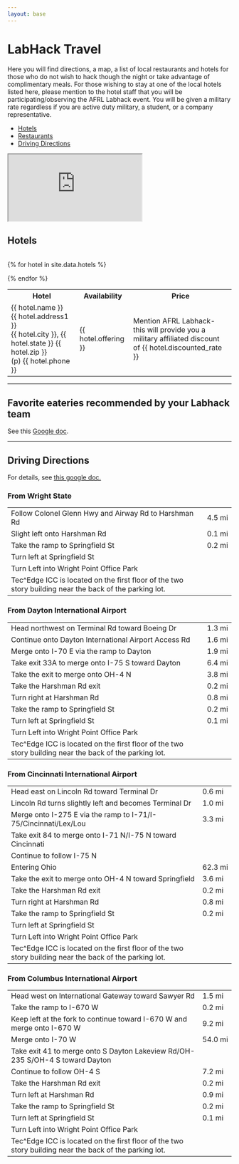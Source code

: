```yaml
---
layout: base
---
```

<div class="container">
<div class="row">

<h1 class="text-center">LabHack Travel</h1>

<div class="col-sm-6">
<p>
Here you will find directions, a map, a list of local restaurants
and hotels for those who do not wish to hack though the night or take
advantage of complimentary meals. For those wishing to stay at one of the local
hotels listed here, please mention to the hotel staff that you
will be participating/observing the AFRL Labhack event. You will be given a
military rate regardless if you are active duty military, a student, or a
company representative.
</p>

<ul>
	<li><a href="#hotels">Hotels</a></li>
	<li><a href="#restaurants">Restaurants</a></li>
	<li><a href="#driving_directions">Driving Directions</a></li>
</ul>
</div>

<div class="col-sm-6">
	<div class="embed-responsive embed-responsive-4by3">
	<iframe class="embed-responsive-item" src="https://mapsengine.google.com/map/u/0/embed?mid=zBQRgyLFcISg.kWLNRVdo-dkE"></iframe>
</div>
</div>

<section>
<h2 id="hotels">Hotels</h2>
<table class="table">

<table class="table">
  <tr>
    <th >Hotel</th>
    <th >Availability</th>
    <th >Price</th>
  </tr>
 
 {% for hotel in site.data.hotels %}
 
  <tr>
    <td > {{ hotel.name }} <br> {{ hotel.address1 }} <br> {{ hotel.city }}, {{ hotel.state }} {{ hotel.zip }} <br>(p) {{ hotel.phone }}</td>
    <td > {{ hotel.offering }} </td>
    <td >Mention AFRL Labhack- <br>this will provide you a military affiliated discount of {{ hotel.discounted_rate }}</td>
  </tr>
 
{% endfor %}

</table>
</section>

<hr/>

<section>
<h2 id="restaurants">Favorite eateries recommended by your Labhack team</h2>
See this <a href="https://docs.google.com/document/d/1TnEBgtbCAD9c6p6EsxR_Gp8CEk0p-SRzxr7UmA1n0bY/edit?usp=sharing">Google doc</a>.
</section>

<hr/>

<section>
<h2 id="driving_directions">Driving Directions</h2>
For details, see <a href="https://docs.google.com/document/d/1w6dBPkyBJTmsrW6rDZVowE0Ggt7nQ-ktf4J4aE89CKc/edit?usp=sharing">this google doc.</a>

<h3>From Wright State</h3>
<table class="table">
<tr><td>Follow Colonel Glenn Hwy and Airway Rd to Harshman Rd</td><td>4.5 mi</td></tr>
<tr><td>Slight left onto Harshman Rd</td><td>0.1 mi</td></tr>
<tr><td>Take the ramp to Springfield St</td><td>0.2 mi</td></tr>
<tr><td>Turn left at Springfield St</td><td></td></tr>
<tr><td>Turn Left into Wright Point Office Park</td><td></td></tr>
<tr><td>Tec^Edge ICC is located on the first floor of the two story building near the back of the parking lot.</td><td></td></tr>
</table>
<h3>From Dayton International Airport</h3>
<table class="table">
<tr><td>Head northwest on Terminal Rd toward Boeing Dr</td><td>1.3 mi</td></tr>
<tr><td>Continue onto Dayton International Airport Access Rd</td><td>1.6 mi</td></tr>
<tr><td>Merge onto I-70 E via the ramp to Dayton</td><td>1.9 mi</td></tr>
<tr><td>Take exit 33A to merge onto I-75 S toward Dayton</td><td>6.4 mi</td></tr>
<tr><td>Take the exit to merge onto OH-4 N</td><td>3.8 mi</td></tr>
<tr><td>Take the Harshman Rd exit</td><td>0.2 mi</td></tr>
<tr><td>Turn right at Harshman Rd</td><td>0.8 mi</td></tr>
<tr><td>Take the ramp to Springfield St</td><td>0.2 mi</td></tr>
<tr><td>Turn left at Springfield St</td><td>0.1 mi</td></tr>
<tr><td>Turn Left into Wright Point Office Park</td><td></td></tr>
<tr><td>Tec^Edge ICC is located on the first floor of the two story building near the back of the parking lot.</td><td></td></tr>
</table>
<h3>From Cincinnati International Airport</h3>
<table class="table">
<tr><td>Head east on Lincoln Rd toward Terminal Dr</td><td>0.6 mi</td></tr>
<tr><td>Lincoln Rd turns slightly left and becomes Terminal Dr</td><td>1.0 mi</td></tr>
<tr><td>Merge onto I-275 E via the ramp to I-71/I-75/Cincinnati/Lex/Lou</td><td>3.3 mi</td></tr>
<tr><td>Take exit 84 to merge onto I-71 N/I-75 N toward Cincinnati</td><td></td></tr>
<tr><td>Continue to follow I-75 N</td><td></td></tr>
<tr><td>Entering Ohio</td><td>62.3 mi</td></tr>
<tr><td>Take the exit to merge onto OH-4 N toward Springfield</td><td>3.6 mi</td></tr>
<tr><td>Take the Harshman Rd exit</td><td>0.2 mi</td></tr>
<tr><td>Turn right at Harshman Rd</td><td>0.8 mi</td></tr>
<tr><td>Take the ramp to Springfield St</td><td>0.2 mi</td></tr>
<tr><td>Turn left at Springfield St</td><td></td></tr>
<tr><td>Turn Left into Wright Point Office Park</td><td></td></tr>
<tr><td>Tec^Edge ICC is located on the first floor of the two story building near the back of the parking lot.</td><td></td></tr>
</table>
<h3>From Columbus International Airport</h3>
<table class="table">
<tr><td>Head west on International Gateway toward Sawyer Rd</td><td>1.5 mi</td></tr>
<tr><td>Take the ramp to I-670 W</td><td>0.2 mi</td></tr>
<tr><td>Keep left at the fork to continue toward I-670 W and merge onto I-670 W</td><td>9.2 mi</td></tr>
<tr><td>Merge onto I-70 W</td><td>54.0 mi</td></tr>
<tr><td>Take exit 41 to merge onto S Dayton Lakeview Rd/OH-235 S/OH-4 S toward Dayton</td><td></td></tr> 
<tr><td>Continue to follow OH-4 S</td><td>7.2 mi</td></tr>
<tr><td>Take the Harshman Rd exit</td><td>0.2 mi</td></tr>
<tr><td>Turn left at Harshman Rd</td><td>0.9 mi</td></tr>
<tr><td>Take the ramp to Springfield St</td><td>0.2 mi</td></tr>
<tr><td>Turn left at Springfield St</td><td>0.1 mi</td></tr>
<tr><td>Turn Left into Wright Point Office Park</td><td></td></tr>
<tr><td>Tec^Edge ICC is located on the first floor of the two story building near the back of the parking lot.</td><td></td></tr>
</table>
</section>
	


</div>